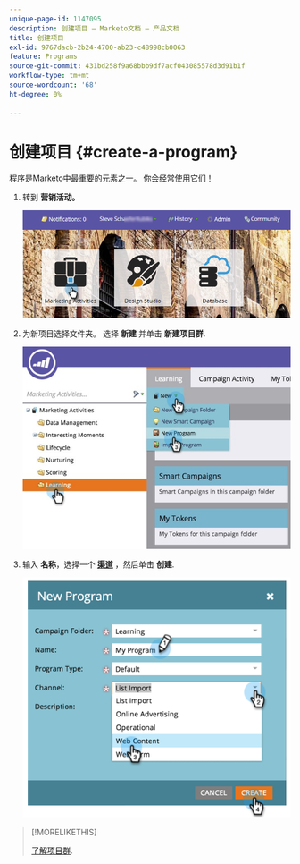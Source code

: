 ```yaml
---
unique-page-id: 1147095
description: 创建项目 — Marketo文档 — 产品文档
title: 创建项目
exl-id: 9767dacb-2b24-4700-ab23-c48998cb0063
feature: Programs
source-git-commit: 431bd258f9a68bbb9df7acf043085578d3d91b1f
workflow-type: tm+mt
source-wordcount: '68'
ht-degree: 0%

---
```


# 创建项目 {#create-a-program}

程序是Marketo中最重要的元素之一。 你会经常使用它们！

1. 转到 **营销活动。**

   ![](assets/login-marketing-activities.png)

1. 为新项目选择文件夹。 选择 **新建** 并单击 **新建项目群**.

   ![](assets/leadlifecycle.jpg)

1. 输入 **名称**，选择一个 **[渠道](https://docs.marketo.com/display/DOCS/Create+a+Program+Channel)** ，然后单击 **创建**.

   ![](assets/image2015-2-5-16-3a33-3a23.png)

>[!MORELIKETHIS]
>
>[了解项目群](/help/marketo/product-docs/core-marketo-concepts/programs/creating-programs/understanding-programs.md).
